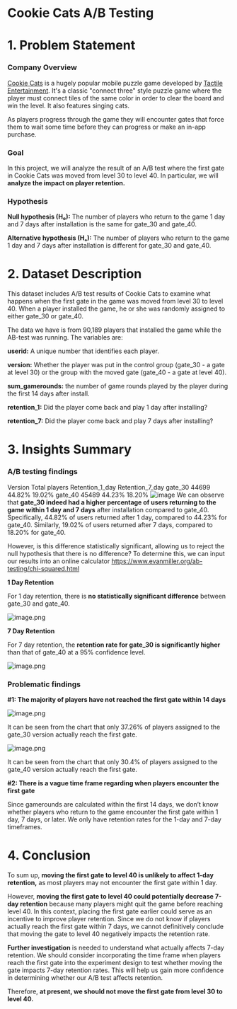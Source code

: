 # Cookie Cats A/B Testing
# 1. Problem Statement

### Company Overview

[Cookie Cats](https://www.facebook.com/cookiecatsgame) is a hugely popular mobile puzzle game developed by [Tactile Entertainment](http://tactile.dk/). It's a classic "connect three" style puzzle game where the player must connect tiles of the same color in order to clear the board and win the level. It also features singing cats. 

As players progress through the game they will encounter gates that force them to wait some time before they can progress or make an in-app purchase. 

### Goal

In this project, we will analyze the result of an A/B test where the first gate in Cookie Cats was moved from level 30 to level 40. In particular, we will **analyze the impact on player retention.**

### Hypothesis

**Null hypothesis (H₀):** The number of players who return to the game 1 day and 7 days after installation is the same for gate_30 and gate_40.

**Alternative hypothesis (Hₐ):** The number of players who return to the game 1 day and 7 days after installation is different for gate_30 and gate_40.

# **2. Dataset Description**

This dataset includes A/B test results of Cookie Cats to examine what happens when the first gate in the game was moved from level 30 to level 40. When a player installed the game, he or she was randomly assigned to either gate_30 or gate_40. 

The data we have is from 90,189 players that installed the game while the AB-test was running. The variables are:

**userid:** A unique number that identifies each player.

**version:** Whether the player was put in the control group (gate_30 - a gate at level 30) or the group with the moved gate (gate_40 - a gate at level 40).

**sum_gamerounds:** the number of game rounds played by the player during the first 14 days after install.

**retention_1:** Did the player come back and play 1 day after installing?

**retention_7:** Did the player come back and play 7 days after installing?

# 3. Insights Summary

### A/B testing findings
Version	Total players	Retention_1_day	Retention_7_day
gate_30	44699	44.82%	19.02%
gate_40	45489	44.23%	18.20%
![image](https://github.com/user-attachments/assets/b0468899-0265-4fee-806a-05b0d28bc7ee)
We can observe that **gate_30 indeed had a higher percentage of users returning to the game** **within 1 day and 7 days** after installation compared to gate_40. Specifically, 44.82% of users returned after 1 day, compared to 44.23% for gate_40. Similarly, 19.02% of users returned after 7 days, compared to 18.20% for gate_40.

However, is this difference statistically significant, allowing us to reject the null hypothesis that there is no difference? To determine this, we can input our results into an online calculator https://www.evanmiller.org/ab-testing/chi-squared.html 

**1 Day Retention**

For 1 day retention, there is **no statistically significant difference** between gate_30 and gate_40.

![image.png](https://prod-files-secure.s3.us-west-2.amazonaws.com/7c879900-1c9d-46c0-ac23-4a12ff6eaf9f/8d5c5e87-d7dc-4580-8787-a93ad377ea0e/image.png)

**7 Day Retention**

For 7 day retention, the **retention rate for gate_30 is significantly higher** than that of gate_40 at a 95% confidence level. 

![image.png](https://prod-files-secure.s3.us-west-2.amazonaws.com/7c879900-1c9d-46c0-ac23-4a12ff6eaf9f/d44376fc-6a68-4411-a7a4-924c5ccadb82/image.png)

### Problematic findings

**#1: The majority of players have not reached the first gate within 14 days**

![image.png](https://prod-files-secure.s3.us-west-2.amazonaws.com/7c879900-1c9d-46c0-ac23-4a12ff6eaf9f/846b2c46-dc60-4933-84de-d8b806fdc0a7/image.png)

It can be seen from the chart that only 37.26% of players assigned to the gate_30 version actually reach the first gate.

![image.png](https://prod-files-secure.s3.us-west-2.amazonaws.com/7c879900-1c9d-46c0-ac23-4a12ff6eaf9f/59a6b349-a06e-4475-824f-f968897ed790/image.png)

It can be seen from the chart that only 30.4% of players assigned to the gate_40 version actually reach the first gate.

**#2: There is a vague time frame regarding when players encounter the first gate**

Since gamerounds are calculated within the first 14 days, we don’t know whether players who return to the game encounter the first gate within 1 day, 7 days, or later. We only have retention rates for the 1-day and 7-day timeframes.

# 4. Conclusion

To sum up, **moving the first gate to level 40 is unlikely to affect 1-day retention,** as most players may not encounter the first gate within 1 day.

However, **moving the first gate to level 40 could potentially decrease 7-day retention** because many players might quit the game before reaching level 40. In this context, placing the first gate earlier could serve as an incentive to improve player retention. Since we do not know if players actually reach the first gate within 7 days, we cannot definitively conclude that moving the gate to level 40 negatively impacts the retention rate.

**Further investigation** is needed to understand what actually affects 7-day retention. We should consider incorporating the time frame when players reach the first gate into the experiment design to test whether moving the gate impacts 7-day retention rates. This will help us gain more confidence in determining whether our A/B test affects retention.

Therefore, **at present, we should not move the first gate from level 30 to level 40.**
